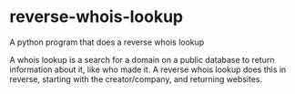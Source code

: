 # reverse-whois-lookup
A python program that does a reverse whois lookup

A whois lookup is a search for a domain on a public database to return information about it, like who made it. A reverse whois lookup does this in reverse, starting with the creator/company, and returning websites.
